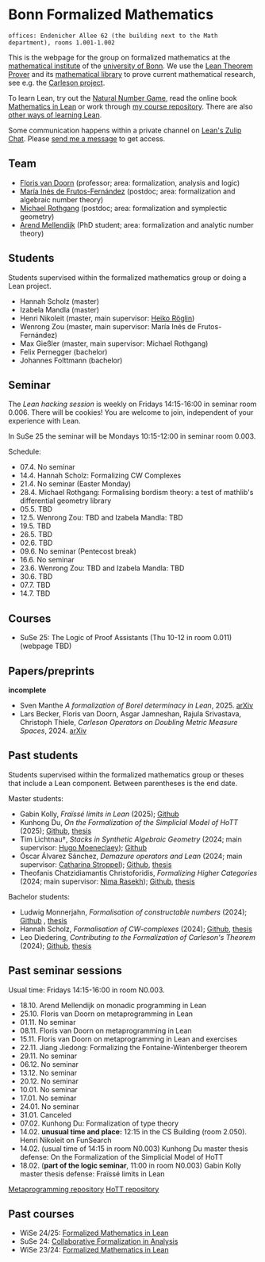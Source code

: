 <!-- title: "Bonn Formalized Mathematics group" -->
<!-- todo: add picture -->

# Bonn Formalized Mathematics

```
offices: Endenicher Allee 62 (the building next to the Math department), rooms 1.001-1.002
```

This is the webpage for the group on formalized mathematics at the [mathematical institute](https://www.math.uni-bonn.de/) of the [university of Bonn](https://www.uni-bonn.de). We use the [Lean Theorem Prover](https://lean-lang.org/) and its [mathematical library](https://leanprover-community.github.io/) to prove current mathematical research, see e.g. the [Carleson project](https://florisvandoorn.com/carleson/).

To learn Lean, try out the [Natural Number Game](https://adam.math.hhu.de/#/g/hhu-adam/NNG4), read the online book [Mathematics in Lean](https://leanprover-community.github.io/mathematics_in_lean/) or work through [my course repository](https://github.com/fpvandoorn/LeanCourse24/). There are also [other ways of learning Lean](https://leanprover-community.github.io/learn.html).

Some communication happens within a private channel on [Lean's Zulip Chat](https://leanprover.zulipchat.com). Please [send me a message](https://leanprover.zulipchat.com/#narrow/dm/111080-Floris-van-Doorn) to get access.

## Team

* [Floris van Doorn](index.md) (professor; area: formalization, analysis and logic)
* [María Inés de Frutos-Fernández](https://mariainesdff.github.io/) (postdoc; area: formalization and algebraic number theory)
* [Michael Rothgang](https://www.math.uni-bonn.de/people/rothgang/) (postdoc; area: formalization and symplectic geometry)
* [Arend Mellendijk](https://github.com/FLDutchmann) (PhD student; area: formalization and analytic number theory)

<!-- Associated members: [Sven Manthe](https://www.math.uni-bonn.de/people/smanthe/). Maybe also mention Adrian, Peter Koepke, Lars Becker, other professors?
This should be done on a different IRU webpage. -->

## Students

Students supervised within the formalized mathematics group or doing a Lean project.

* Hannah Scholz (master)
* Izabela Mandla (master) <!-- main supervisor: [Christoph Thiele](https://www.math.uni-bonn.de/people/thiele/index.html) -->
* Henri Nikoleit (master, main supervisor: [Heiko Röglin](http://roeglin.org/))
* Wenrong Zou (master, main supervisor: María Inés de Frutos-Fernández)
* Max Gießler (master, main supervisor: Michael Rothgang)
* Felix Pernegger (bachelor)
* Johannes Folttmann (bachelor)

## Seminar

The *Lean hacking session* is weekly on Fridays 14:15-16:00 in seminar room 0.006. There will be cookies! You are welcome to join, independent of your experience with Lean.

In SuSe 25 the seminar will be Mondays 10:15-12:00 in seminar room 0.003.

Schedule:
* 07.4. No seminar
* 14.4. Hannah Scholz: Formalizing CW Complexes
* 21.4. No seminar (Easter Monday)
* 28.4. Michael Rothgang: Formalising bordism theory: a test of mathlib's differential geometry library
* 05.5. TBD
* 12.5. Wenrong Zou: TBD and Izabela Mandla: TBD
* 19.5. TBD
* 26.5. TBD
* 02.6. TBD
* 09.6. No seminar (Pentecost break)
* 16.6. No seminar
* 23.6. Wenrong Zou: TBD and Izabela Mandla: TBD
* 30.6. TBD
* 07.7. TBD
* 14.7. TBD


## Courses

* SuSe 25: The Logic of Proof Assistants (Thu 10-12 in room 0.011) (webpage TBD)

## Papers/preprints

**incomplete**

* Sven Manthe *A formalization of Borel determinacy in Lean*, 2025. [arXiv](https://arxiv.org/abs/2502.03432)
* Lars Becker, Floris van Doorn, Asgar Jamneshan, Rajula Srivastava, Christoph Thiele, *Carleson Operators on Doubling Metric Measure Spaces*, 2024. [arXiv](https://arxiv.org/abs/2405.06423)

## Past students

Students supervised within the formalized mathematics group or theses that include a Lean component. Between parentheses is the end date.

Master students:
* Gabin Kolly, *Fraïssé limits in Lean* (2025); [Github](https://github.com/GabinKolly)<!--, [thesis](theses/GabinKolly.pdf)-->
* Kunhong Du, *On the Formalization of the Simplicial Model of HoTT* (2025); [Github](https://github.com/KunhongDu/HoTT-Model), [thesis](theses/KunhongDu.pdf) <!-- PhD with Nicolai Kraus? -->
* Tim Lichtnau†, *Stacks in Synthetic Algebraic Geometry* (2024; main supervisor: [Hugo Moeneclaey](https://www.hugomoeneclaey.com/)); [Github](https://github.com/timlichtnau/)
* Óscar Álvarez Sánchez, *Demazure operators and Lean* (2024; main supervisor: [Catharina Stroppel](https://www.math.uni-bonn.de/ag/stroppel/)); [Github](https://github.com/bolito2/DemazureOperatorsLean), [thesis](theses/OscarAlvarez.pdf)
* Theofanis Chatzidiamantis Christoforidis, *Formalizing Higher Categories* (2024; main supervisor: [Nima Rasekh](https://nimarasekh.github.io/)); [Github](https://github.com/thchatzidiamantis/sHoTT), [thesis](theses/TheofanisChristoforidis.pdf) <!-- PhD in London, Western Ontario -->

Bachelor students:
* Ludwig Monnerjahn, *Formalisation of constructable numbers* (2024); [Github](https://github.com/Louis-Le-Grand/Formalisation-of-constructable-numbers) , [thesis](theses/LudwigMonnerjahn.pdf)
* Hannah Scholz, *Formalisation of CW-complexes* (2024); [Github](https://github.com/scholzhannah/CWComplexes/), [thesis](theses/HannahScholz.pdf)
* Leo Diedering, *Contributing to the Formalization of Carleson's Theorem* (2024); [Github](https://github.com/ldiedering), [thesis](theses/LeoDiedering.pdf)



## Past seminar sessions

Usual time: Fridays 14:15-16:00 in room N0.003.

* 18.10. Arend Mellendijk on monadic programming in Lean
* 25.10. Floris van Doorn on metaprogramming in Lean
* 01.11. No seminar
* 08.11. Floris van Doorn on metaprogramming in Lean
* 15.11. Floris van Doorn on metaprogramming in Lean and exercises
* 22.11. Jiang Jiedong: Formalizing the Fontaine-Wintenberger theorem
* 29.11. No seminar
* 06.12. No seminar
* 13.12. No seminar
* 20.12. No seminar
* 10.01. No seminar
* 17.01. No seminar
* 24.01. No seminar
* 31.01. Canceled
* 07.02. Kunhong Du: Formalization of type theory
* 14.02. **unusual time and place:** 12:15 in the CS Building (room 2.050). Henri Nikoleit on FunSearch
* 14.02. (usual time of 14:15 in room N0.003) Kunhong Du master thesis defense: On the Formalization of the Simplicial Model of HoTT
* 18.02. (**part of the logic seminar**, 11:00 in room N0.003) Gabin Kolly master thesis defense: Fraïssé limits in Lean

[Metaprogramming repository](https://github.com/fpvandoorn/BonnLeanSeminar)
[HoTT repository](https://github.com/thchatzidiamantis/BonnHoTTSeminar)

## Past courses

* WiSe 24/25: [Formalized Mathematics in Lean](https://github.com/fpvandoorn/LeanCourse24/)
* SuSe 24: [Collaborative Formalization in Analysis](https://github.com/fpvandoorn/BonnAnalysis/)
* WiSe 23/24: [Formalized Mathematics in Lean](https://github.com/fpvandoorn/LeanCourse23/)
